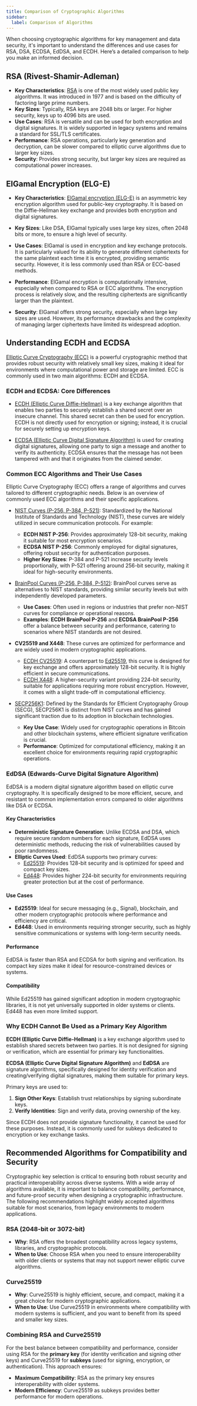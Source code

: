 ```yaml
---
title: Comparison of Cryptographic Algorithms
sidebar:
  label: Comparison of Algorithms
---
```


When choosing cryptographic algorithms for key management and data security,
it's important to understand the differences and use cases for RSA, DSA, ECDSA,
EdDSA, and ECDH. Here’s a detailed comparison to help you make an informed
decision.

## RSA (Rivest-Shamir-Adleman)

- **Key Characteristics**: [RSA](https://en.wikipedia.org/wiki/RSA_cryptosystem)
  is one of the most widely used public key algorithms. It was introduced in
  1977 and is based on the difficulty of factoring large prime numbers.
- **Key Sizes**: Typically, RSA keys are 2048 bits or larger. For higher
  security, keys up to 4096 bits are used.
- **Use Cases**: RSA is versatile and can be used for both encryption and
  digital signatures. It is widely supported in legacy systems and remains a
  standard for SSL/TLS certificates.
- **Performance**: RSA operations, particularly key generation and decryption,
  can be slower compared to elliptic curve algorithms due to larger key sizes.
- **Security**: Provides strong security, but larger key sizes are required as
  computational power increases.

## ElGamal Encryption (ELG-E)

- **Key Characteristics**: [ElGamal encryption
  (ELG-E)](https://en.wikipedia.org/wiki/ElGamal_encryption) is an asymmetric
  key encryption algorithm used for public-key cryptography. It is based on the
  Diffie-Hellman key exchange and provides both encryption and digital
  signatures.
- **Key Sizes**: Like DSA, ElGamal typically uses large key sizes, often 2048
  bits or more, to ensure a high level of security.

- **Use Cases**: ElGamal is used in encryption and key exchange protocols. It is
  particularly valued for its ability to generate different ciphertexts for the
  same plaintext each time it is encrypted, providing semantic security.
  However, it is less commonly used than RSA or ECC-based methods.

- **Performance**: ElGamal encryption is computationally intensive, especially
  when compared to RSA or ECC algorithms. The encryption process is relatively
  slow, and the resulting ciphertexts are significantly larger than the
  plaintext.

- **Security**: ElGamal offers strong security, especially when large key sizes
  are used. However, its performance drawbacks and the complexity of managing
  larger ciphertexts have limited its widespread adoption.

## Understanding ECDH and ECDSA

[Elliptic Curve Cryptography
(ECC)](https://en.wikipedia.org/wiki/Elliptic-curve_cryptography) is a powerful
cryptographic method that provides robust security with relatively small key
sizes, making it ideal for environments where computational power and storage
are limited. ECC is commonly used in two main algorithms: ECDH and ECDSA.

### ECDH and ECDSA: Core Differences

- [ECDH (Elliptic Curve
  Diffie-Hellman)](https://en.wikipedia.org/wiki/Elliptic-curve_Diffie%E2%80%93Hellman)
  is a key exchange algorithm that enables two parties to securely establish a
  shared secret over an insecure channel. This shared secret can then be used
  for encryption. ECDH is not directly used for encryption or signing; instead,
  it is crucial for securely setting up encryption keys.

- [ECDSA (Elliptic Curve Digital Signature
  Algorithm)](https://en.wikipedia.org/wiki/Elliptic_Curve_Digital_Signature_Algorithm)
  is used for creating digital signatures, allowing one party to sign a message
  and another to verify its authenticity. ECDSA ensures that the message has not
  been tampered with and that it originates from the claimed sender.

### Common ECC Algorithms and Their Use Cases

Elliptic Curve Cryptography (ECC) offers a range of algorithms and curves
tailored to different cryptographic needs. Below is an overview of commonly used
ECC algorithms and their specific applications.

- [NIST Curves (P-256, P-384,
  P-521)](https://nvlpubs.nist.gov/nistpubs/FIPS/NIST.FIPS.186-5.pdf):
  Standardized by the National Institute of Standards and Technology (NIST),
  these curves are widely utilized in secure communication protocols. For
  example:

  - **ECDH NIST P-256**: Provides approximately 128-bit security, making it
    suitable for most encryption scenarios.
  - **ECDSA NIST P-256**: Commonly employed for digital signatures, offering
    robust security for authentication purposes.
  - **Higher Key Sizes**: P-384 and P-521 increase security levels
    proportionally, with P-521 offering around 256-bit security, making it ideal
    for high-security environments.

- [BrainPool Curves (P-256, P-384,
  P-512)](https://www.rfc-editor.org/rfc/rfc5639): BrainPool curves serve
  as alternatives to NIST standards, providing similar security levels but with
  independently developed parameters.

  - **Use Cases**: Often used in regions or industries that prefer non-NIST
    curves for compliance or operational reasons.
  - **Examples**: **ECDH BrainPool P-256** and **ECDSA BrainPool P-256** offer a
    balance between security and performance, catering to scenarios where NIST
    standards are not desired.

- **CV25519 and X448**: These curves are optimized for performance and are
  widely used in modern cryptographic applications.

  - [ECDH CV25519](https://en.wikipedia.org/wiki/Curve25519): A counterpart to
    [Ed25519](https://en.wikipedia.org/wiki/EdDSA#Ed25519), this curve is
    designed for key exchange and offers approximately 128-bit security. It is
    highly efficient in secure communications.
  - [ECDH X448](https://en.wikipedia.org/wiki/Curve448): A higher-security
    variant providing 224-bit security, suitable for applications requiring more
    robust encryption. However, it comes with a slight trade-off in
    computational efficiency.

- [SECP256K1](https://www.secg.org/sec2-v2.pdf): Defined by the Standards for
  Efficient Cryptography Group (SECG), SECP256K1 is distinct from NIST curves
  and has gained significant traction due to its adoption in blockchain
  technologies.
  - **Key Use Case**: Widely used for cryptographic operations in Bitcoin and
    other blockchain systems, where efficient signature verification is crucial.
  - **Performance**: Optimized for computational efficiency, making it an
    excellent choice for environments requiring rapid cryptographic operations.

### EdDSA (Edwards-Curve Digital Signature Algorithm)

EdDSA is a modern digital signature algorithm based on elliptic curve
cryptography. It is specifically designed to be more efficient, secure, and
resistant to common implementation errors compared to older algorithms like DSA
or ECDSA.

#### Key Characteristics

- **Deterministic Signature Generation**: Unlike ECDSA and DSA, which require
  secure random numbers for each signature, EdDSA uses deterministic methods,
  reducing the risk of vulnerabilities caused by poor randomness.
- **Elliptic Curves Used**: EdDSA supports two primary curves:
  - [Ed25519](https://en.wikipedia.org/wiki/EdDSA#Ed25519): Provides 128-bit
    security and is optimized for speed and compact key sizes.
  - [Ed448](https://en.wikipedia.org/wiki/Curve448): Provides higher 224-bit
    security for environments requiring greater protection but at the cost of
    performance.

#### Use Cases

- **Ed25519**: Ideal for secure messaging (e.g., Signal), blockchain, and other
  modern cryptographic protocols where performance and efficiency are critical.
- **Ed448**: Used in environments requiring stronger security, such as highly
  sensitive communications or systems with long-term security needs.

#### Performance

EdDSA is faster than RSA and ECDSA for both signing and verification. Its
compact key sizes make it ideal for resource-constrained devices or systems.

#### Compatibility

While Ed25519 has gained significant adoption in modern cryptographic libraries,
it is not yet universally supported in older systems or clients. Ed448 has even
more limited support.

### Why ECDH Cannot Be Used as a Primary Key Algorithm

**ECDH (Elliptic Curve Diffie-Hellman)** is a key exchange algorithm used to
establish shared secrets between two parties. It is not designed for signing
or verification, which are essential for primary key functionalities.

**ECDSA (Elliptic Curve Digital Signature Algorithm)** and **EdDSA** are
signature algorithms, specifically designed for identity verification and
creating/verifying digital signatures, making them suitable for primary keys.

Primary keys are used to:

1. **Sign Other Keys**: Establish trust relationships by signing subordinate
   keys.
2. **Verify Identities**: Sign and verify data, proving ownership of the key.

Since ECDH does not provide signature functionality, it cannot be used for these
purposes. Instead, it is commonly used for subkeys dedicated to encryption or
key exchange tasks.

## Recommended Algorithms for Compatibility and Security

Cryptographic key selection is critical to ensuring both robust security and
practical interoperability across diverse systems. With a wide array of
algorithms available, it is important to balance compatibility, performance, and
future-proof security when designing a cryptographic infrastructure. The
following recommendations highlight widely accepted algorithms suitable for most
scenarios, from legacy environments to modern applications.

### RSA (2048-bit or 3072-bit)

- **Why**: RSA offers the broadest compatibility across legacy systems,
  libraries, and cryptographic protocols.
- **When to Use**: Choose RSA when you need to ensure interoperability with
  older clients or systems that may not support newer elliptic curve algorithms.

### Curve25519

- **Why**: Curve25519 is highly efficient, secure, and compact, making it a great
  choice for modern cryptographic applications.
- **When to Use**: Use Curve25519 in environments where compatibility with
  modern systems is sufficient, and you want to benefit from its speed and
  smaller key sizes.

### Combining RSA and Curve25519

For the best balance between compatibility and performance, consider using RSA
for the **primary key** (for identity verification and signing other keys) and
Curve25519 for **subkeys** (used for signing, encryption, or authentication).
This approach ensures:

- **Maximum Compatibility**: RSA as the primary key ensures interoperability
  with older systems.
- **Modern Efficiency**: Curve25519 as subkeys provides better performance for
  modern operations.
